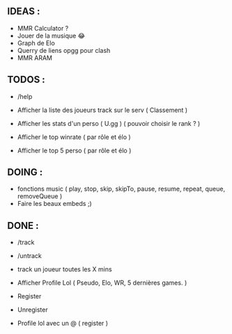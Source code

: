 ## IDEAS :

- MMR Calculator ?
- Jouer de la musique :joy:
- Graph de Elo
- Querry de liens opgg pour clash
- MMR ARAM 

## TODOS : 

- /help

- Afficher la liste des joueurs track sur le serv ( Classement )

- Afficher les stats d'un perso ( U.gg ) ( pouvoir choisir le rank ? )
- Afficher le top winrate ( par rôle et élo )
- Afficher le top 5 perso ( par rôle et élo )
	
## DOING : 

- fonctions music (
	play,
	stop,
	skip,
	skipTo,
	pause,
	resume,
	repeat,
	queue,
	removeQueue
)
- Faire les beaux embeds ;)

## DONE : 

- /track
- /untrack
- track un joueur toutes les X mins

- Afficher Profile Lol ( Pseudo, Elo, WR, 5 dernières games. )
- Register
- Unregister
- Profile lol avec un @ ( register )